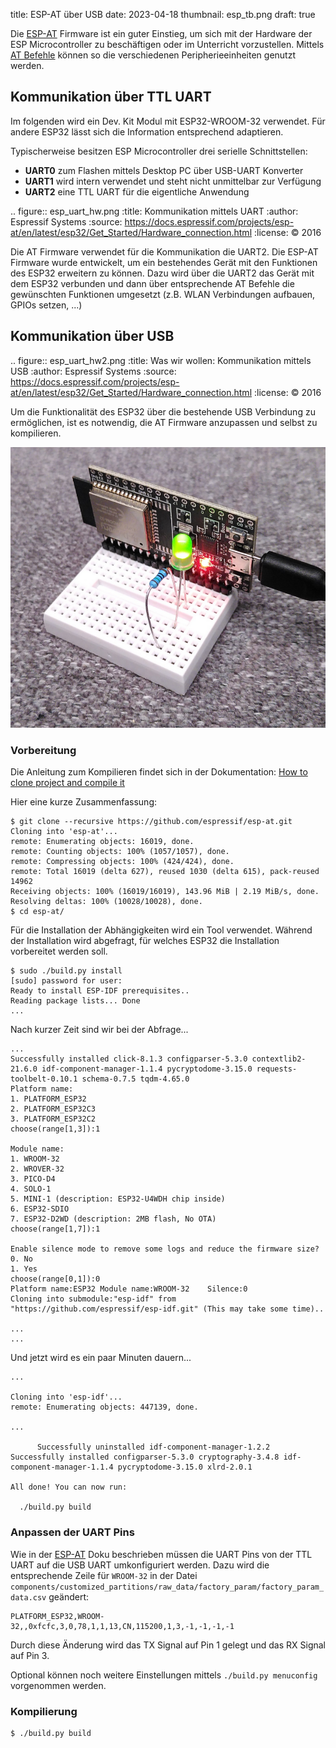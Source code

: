 title: ESP-AT über USB
date: 2023-04-18
thumbnail: esp_tb.png
draft: true

Die [ESP-AT](https://github.com/espressif/esp-at) Firmware ist ein guter Einstieg, um sich mit der Hardware der ESP
Microcontroller zu beschäftigen oder im Unterricht vorzustellen. Mittels
[AT Befehle](https://de.wikipedia.org/wiki/AT-Befehlssatz) können so die verschiedenen Peripherieeinheiten genutzt
werden.

## Kommunikation über TTL UART
Im folgenden wird ein Dev. Kit Modul mit ESP32-WROOM-32 verwendet. Für andere ESP32 lässt sich die Information
entsprechend adaptieren.

Typischerweise besitzen ESP Microcontroller drei serielle Schnittstellen:
* **UART0** zum Flashen mittels Desktop PC über USB-UART Konverter
* **UART1** wird intern verwendet und steht nicht unmittelbar zur Verfügung
* **UART2** eine TTL UART für die eigentliche Anwendung

.. figure:: esp_uart_hw.png
    :title: Kommunikation mittels UART
    :author: Espressif Systems
    :source: https://docs.espressif.com/projects/esp-at/en/latest/esp32/Get_Started/Hardware_connection.html
    :license: © 2016

Die AT Firmware verwendet für die Kommunikation die UART2. Die ESP-AT Firmware wurde entwickelt, um ein bestehendes
Gerät mit den Funktionen des ESP32 erweitern zu können. Dazu wird über die UART2 das Gerät mit dem ESP32 verbunden und
dann über entsprechende AT Befehle die gewünschten Funktionen umgesetzt (z.B. WLAN Verbindungen aufbauen, GPIOs setzen,
...)

## Kommunikation über USB

.. figure:: esp_uart_hw2.png
    :title: Was wir wollen: Kommunikation mittels USB
    :author: Espressif Systems
    :source: https://docs.espressif.com/projects/esp-at/en/latest/esp32/Get_Started/Hardware_connection.html
    :license: © 2016

Um die Funktionalität des ESP32 über die bestehende USB Verbindung zu ermöglichen, ist es notwendig, die AT Firmware
anzupassen und selbst zu kompilieren.

![ESP32 Dev. Board](../../wdic/esp32/board.png)

### Vorbereitung
Die Anleitung zum Kompilieren findet sich in der Dokumentation:
[How to clone project and compile it](https://docs.espressif.com/projects/esp-at/en/latest/esp32/Compile_and_Develop/How_to_clone_project_and_compile_it.html)

Hier eine kurze Zusammenfassung:

```console
$ git clone --recursive https://github.com/espressif/esp-at.git
Cloning into 'esp-at'...
remote: Enumerating objects: 16019, done.
remote: Counting objects: 100% (1057/1057), done.
remote: Compressing objects: 100% (424/424), done.
remote: Total 16019 (delta 627), reused 1030 (delta 615), pack-reused 14962
Receiving objects: 100% (16019/16019), 143.96 MiB | 2.19 MiB/s, done.
Resolving deltas: 100% (10028/10028), done.
$ cd esp-at/
```

Für die Installation der Abhängigkeiten wird ein Tool verwendet. Während der Installation wird abgefragt, für welches
ESP32 die Installation vorbereitet werden soll.

```console
$ sudo ./build.py install
[sudo] password for user:
Ready to install ESP-IDF prerequisites..
Reading package lists... Done
...
```

Nach kurzer Zeit sind wir bei der Abfrage...

```
...
Successfully installed click-8.1.3 configparser-5.3.0 contextlib2-21.6.0 idf-component-manager-1.1.4 pycryptodome-3.15.0 requests-toolbelt-0.10.1 schema-0.7.5 tqdm-4.65.0
Platform name:
1. PLATFORM_ESP32
2. PLATFORM_ESP32C3
3. PLATFORM_ESP32C2
choose(range[1,3]):1

Module name:
1. WROOM-32
2. WROVER-32
3. PICO-D4
4. SOLO-1
5. MINI-1 (description: ESP32-U4WDH chip inside)
6. ESP32-SDIO
7. ESP32-D2WD (description: 2MB flash, No OTA)
choose(range[1,7]):1

Enable silence mode to remove some logs and reduce the firmware size?
0. No
1. Yes
choose(range[0,1]):0
Platform name:ESP32	Module name:WROOM-32	Silence:0
Cloning into submodule:"esp-idf" from "https://github.com/espressif/esp-idf.git" (This may take some time)..

...
...
```

Und jetzt wird es ein paar Minuten dauern...

```console
...

Cloning into 'esp-idf'...
remote: Enumerating objects: 447139, done.

...

      Successfully uninstalled idf-component-manager-1.2.2
Successfully installed configparser-5.3.0 cryptography-3.4.8 idf-component-manager-1.1.4 pycryptodome-3.15.0 xlrd-2.0.1

All done! You can now run:

  ./build.py build
```

### Anpassen der UART Pins

Wie in der [ESP-AT](https://docs.espressif.com/projects/esp-at/en/latest/esp32/Compile_and_Develop/How_to_set_AT_port_pin.html#modify-command-port-pins)
Doku beschrieben müssen die UART Pins von der TTL UART auf die USB UART umkonfiguriert werden. Dazu wird die entsprechende
Zeile für `WROOM-32` in der Datei `components/customized_partitions/raw_data/factory_param/factory_param_data.csv`
geändert:

```
PLATFORM_ESP32,WROOM-32,,0xfcfc,3,0,78,1,1,13,CN,115200,1,3,-1,-1,-1,-1
```

Durch diese Änderung wird das TX Signal auf Pin 1 gelegt und das RX Signal auf Pin 3.

Optional können noch weitere Einstellungen mittels `./build.py menuconfig` vorgenommen werden.

### Kompilierung

```console
$ ./build.py build
```